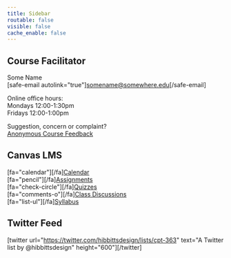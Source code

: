 ```yaml
---
title: Sidebar
routable: false
visible: false
cache_enable: false
---
```


## Course Facilitator
Some Name  
[safe-email autolink="true"]somename@somewhere.edu[/safe-email]  

Online office hours:  
Mondays 12:00-1:30pm  
Fridays 12:00-1:00pm  

Suggestion, concern or complaint?  
[Anonymous Course Feedback](#)

## Canvas LMS
[fa="calendar"][/fa][Calendar](https://canvas.sfu.ca/calendar)  
[fa="pencil"][/fa][Assignments](https://canvas.sfu.ca/courses/55288/assignments)  
[fa="check-circle"][/fa][Quizzes](https://canvas.sfu.ca/courses/55288/quizzes)  
[fa="comments-o"][/fa][Class Discussions](https://canvas.sfu.ca/courses/55288/discussion_topics)  
[fa="list-ul"][/fa][Syllabus](https://canvas.sfu.ca/courses/55288/syllabus)  

## Twitter Feed
[twitter url="https://twitter.com/hibbittsdesign/lists/cpt-363" text="A Twitter list by @hibbittsdesign" height="600"][/twitter]
